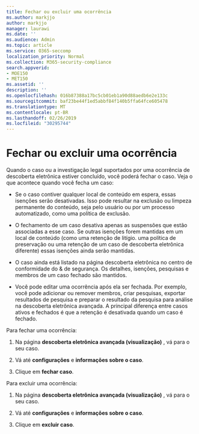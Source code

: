 ```yaml
---
title: Fechar ou excluir uma ocorrência
ms.author: markjjo
author: markjjo
manager: laurawi
ms.date: ''
ms.audience: Admin
ms.topic: article
ms.service: O365-seccomp
localization_priority: Normal
ms.collection: M365-security-compliance
search.appverid:
- MOE150
- MET150
ms.assetid: ''
description: ''
ms.openlocfilehash: 016b87388a17bc5cb01eb1a90d88aedb6e2e133c
ms.sourcegitcommit: baf23be44f1ed5abbf84f140b5ffa64fce605478
ms.translationtype: MT
ms.contentlocale: pt-BR
ms.lasthandoff: 02/26/2019
ms.locfileid: "30295744"
---
```

# <a name="close-or-delete-a-case"></a>Fechar ou excluir uma ocorrência

Quando o caso ou a investigação legal suportados por uma ocorrência de descoberta eletrônica estiver concluído, você poderá fechar o caso. Veja o que acontece quando você fecha um caso:

- Se o caso contiver qualquer local de conteúdo em espera, essas isenções serão desativadas. Isso pode resultar na exclusão ou limpeza permanente do conteúdo, seja pelo usuário ou por um processo automatizado, como uma política de exclusão.

- O fechamento de um caso desativa apenas as suspensões que estão associadas a esse caso. Se outras isenções forem mantidas em um local de conteúdo (como uma retenção de litígio. uma política de preservação ou uma retenção de um caso de descoberta eletrônica diferente) essas isenções ainda serão mantidas.

- O caso ainda está listado na página descoberta eletrônica no centro de conformidade do & de segurança. Os detalhes, isenções, pesquisas e membros de um caso fechado são mantidos.

- Você pode editar uma ocorrência após ela ser fechada. Por exemplo, você pode adicionar ou remover membros, criar pesquisas, exportar resultados de pesquisa e preparar o resultado da pesquisa para análise na descoberta eletrônica avançada. A principal diferença entre casos ativos e fechados é que a retenção é desativada quando um caso é fechado.

Para fechar uma ocorrência:

1. Na página **descoberta eletrônica avançada (visualização)** , vá para o seu caso.

2. Vá até **configurações** e **informações sobre o caso**. 

3. Clique em **fechar caso**. 

Para excluir uma ocorrência:

1. Na página **descoberta eletrônica avançada (visualização)** , vá para o seu caso.

2. Vá até **configurações** e **informações sobre o caso**. 

3. Clique em **excluir caso**. 
